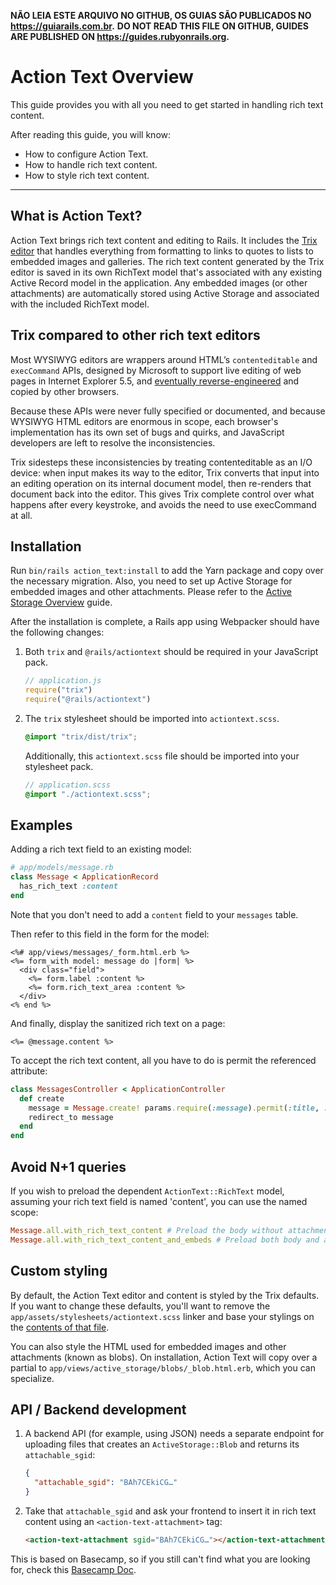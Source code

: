 **NÃO LEIA ESTE ARQUIVO NO GITHUB, OS GUIAS SÃO PUBLICADOS NO https://guiarails.com.br.**
**DO NOT READ THIS FILE ON GITHUB, GUIDES ARE PUBLISHED ON https://guides.rubyonrails.org.**

Action Text Overview
====================

This guide provides you with all you need to get started in handling
rich text content.

After reading this guide, you will know:

* How to configure Action Text.
* How to handle rich text content.
* How to style rich text content.

--------------------------------------------------------------------------------

What is Action Text?
--------------------

Action Text brings rich text content and editing to Rails. It includes
the [Trix editor](https://trix-editor.org) that handles everything from formatting
to links to quotes to lists to embedded images and galleries.
The rich text content generated by the Trix editor is saved in its own
RichText model that's associated with any existing Active Record model in the application.
Any embedded images (or other attachments) are automatically stored using
Active Storage and associated with the included RichText model.

## Trix compared to other rich text editors

Most WYSIWYG editors are wrappers around HTML’s `contenteditable` and `execCommand` APIs,
designed by Microsoft to support live editing of web pages in Internet Explorer 5.5,
and [eventually reverse-engineered](https://blog.whatwg.org/the-road-to-html-5-contenteditable#history)
and copied by other browsers.

Because these APIs were never fully specified or documented,
and because WYSIWYG HTML editors are enormous in scope, each
browser's implementation has its own set of bugs and quirks,
and JavaScript developers are left to resolve the inconsistencies.

Trix sidesteps these inconsistencies by treating contenteditable
as an I/O device: when input makes its way to the editor, Trix converts that input
into an editing operation on its internal document model, then re-renders
that document back into the editor. This gives Trix complete control over what
happens after every keystroke, and avoids the need to use execCommand at all.

## Installation

Run `bin/rails action_text:install` to add the Yarn package and copy over the necessary migration. Also, you need to set up Active Storage for embedded images and other attachments. Please refer to the [Active Storage Overview](active_storage_overview.html) guide.

After the installation is complete, a Rails app using Webpacker should have the following changes:

1. Both `trix` and `@rails/actiontext` should be required in your JavaScript pack.

    ```js
    // application.js
    require("trix")
    require("@rails/actiontext")
    ```

2. The `trix` stylesheet should be imported into `actiontext.scss`.

    ```scss
    @import "trix/dist/trix";
    ```

    Additionally, this `actiontext.scss` file should be imported into your stylesheet pack.

    ```scss
    // application.scss
    @import "./actiontext.scss";
    ```

## Examples

Adding a rich text field to an existing model:

```ruby
# app/models/message.rb
class Message < ApplicationRecord
  has_rich_text :content
end
```

Note that you don't need to add a `content` field to your `messages` table.

Then refer to this field in the form for the model:

```erb
<%# app/views/messages/_form.html.erb %>
<%= form_with model: message do |form| %>
  <div class="field">
    <%= form.label :content %>
    <%= form.rich_text_area :content %>
  </div>
<% end %>
```

And finally, display the sanitized rich text on a page:

```erb
<%= @message.content %>
```

To accept the rich text content, all you have to do is permit the referenced attribute:

```ruby
class MessagesController < ApplicationController
  def create
    message = Message.create! params.require(:message).permit(:title, :content)
    redirect_to message
  end
end
```

## Avoid N+1 queries

If you wish to preload the dependent `ActionText::RichText` model, assuming your rich text field is named 'content', you can use the named scope:

```ruby
Message.all.with_rich_text_content # Preload the body without attachments.
Message.all.with_rich_text_content_and_embeds # Preload both body and attachments.
```

## Custom styling

By default, the Action Text editor and content is styled by the Trix defaults.
If you want to change these defaults, you'll want to remove
the `app/assets/stylesheets/actiontext.scss` linker and base your stylings on
the [contents of that file](https://raw.githubusercontent.com/basecamp/trix/master/dist/trix.css).

You can also style the HTML used for embedded images and other attachments (known as blobs).
On installation, Action Text will copy over a partial to
`app/views/active_storage/blobs/_blob.html.erb`, which you can specialize.

## API / Backend development

1. A backend API (for example, using JSON) needs a separate endpoint for uploading files that creates an `ActiveStorage::Blob` and returns its `attachable_sgid`:

    ```json
    {
      "attachable_sgid": "BAh7CEkiCG…"
    }
    ```

2. Take that `attachable_sgid` and ask your frontend to insert it in rich text content using an `<action-text-attachment>` tag:

    ```html
    <action-text-attachment sgid="BAh7CEkiCG…"></action-text-attachment>
    ```

This is based on Basecamp, so if you still can't find what you are looking for, check this [Basecamp Doc](https://github.com/basecamp/bc3-api/blob/master/sections/rich_text.md).
